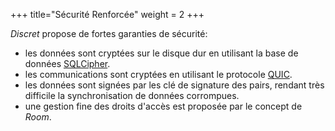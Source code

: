 +++
title="Sécurité Renforcée"
weight = 2
+++

*Discret* propose de fortes garanties de sécurité:
- les données sont cryptées sur le disque dur en utilisant la base de données [SQLCipher](https://www.zetetic.net/sqlcipher/).
- les communications sont cryptées en utilisant le protocole [QUIC](https://quicwg.org/). 
- les données sont signées par les clé de signature des pairs, rendant très difficile la synchronisation de données corrompues.
- une gestion fine des droits d'accès est proposée par le concept de *Room*.
